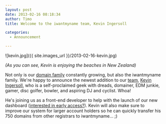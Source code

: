 ```yaml
---
layout: post
date: 2013-02-16 08:18:34
author: Timo
title: Welcome to the iwantmyname team, Kevin Ingersoll

categories:
  - Announcement

---
```


![kevin.jpg]({{ site.images_url }}/2013-02-16-kevin.jpg)

*(As you can see, Kevin is enjoying the beaches in New Zealand)*

Not only is our [domain family](https://iwantmyname.com/domains) constantly growing, but also the iwantmyname family. We're happy to announce the newest addition to our [team](http://iwantmyname.com/about), [Kevin Ingersoll](http://twitter.com/kingersoll), who is a self-proclaimed geek with dreads, domainer, EDM junkie, gamer, disc golfer, bowler, and aspiring DJ and cyclist. Whoa!

He's joining us as a front-end developer to help with the launch of our new dashboard ([interested in early access?](https://docs.google.com/a/ideegeo.com/spreadsheet/embeddedform?formkey=dFNTLWlaZ0ZmTW1HYnZaVGZlZGpmYWc6MQ)). Kevin will also make sure to improve our system for larger account holders so he can quickly transfer his 750 domains from other registrars to iwantmyname... ;)
